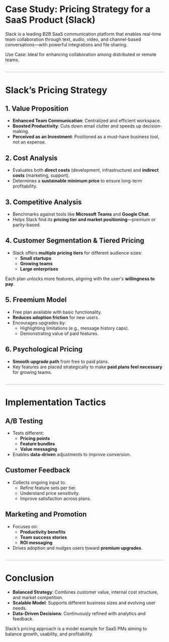 <style>
  hr.section-break {
    border: none;
    height: 3px;
    background: linear-gradient(to right, #4b6cb7, #182848);
    margin: 40px 0;
    border-radius: 2px;
  }

  hr.topic-divider {
    border: none;
    height: 1.5px;
    background-color: #888;
    margin: 30px 0;
    opacity: 0.6;
  }

  hr.soft-line {
    border: none;
    height: 1px;
    background-color: #ccc;
    margin: 20px 0;
    opacity: 0.5;
  }
</style>

# Case Study: Pricing Strategy for a SaaS Product (Slack)

Slack is a leading B2B SaaS communication platform that enables real-time team collaboration through text, audio, video, and channel-based conversations—with powerful integrations and file sharing.

Use Case: Ideal for enhancing collaboration among distributed or remote teams.

<hr class="topic-divider">

# Slack’s Pricing Strategy

## 1. Value Proposition
- **Enhanced Team Communication**: Centralized and efficient workspace.
- **Boosted Productivity**: Cuts down email clutter and speeds up decision-making.
- **Perceived as an Investment**: Positioned as a must-have business tool, not an expense.

## 2. Cost Analysis
- Evaluates both **direct costs** (development, infrastructure) and **indirect costs** (marketing, support).
- Determines a **sustainable minimum price** to ensure long-term profitability.

## 3. Competitive Analysis
- Benchmarks against tools like **Microsoft Teams** and **Google Chat**.
- Helps Slack find its **pricing tier and market positioning**—premium or parity-based.

## 4. Customer Segmentation & Tiered Pricing
- Slack offers **multiple pricing tiers** for different audience sizes:
  - **Small startups**
  - **Growing teams**
  - **Large enterprises**

Each plan unlocks more features, aligning with the user's **willingness to pay**.

## 5. Freemium Model
- Free plan available with basic functionality.
- **Reduces adoption friction** for new users.
- Encourages upgrades by:
  - Highlighting limitations (e.g., message history caps).
  - Demonstrating value of paid features.

## 6. Psychological Pricing
- **Smooth upgrade path** from free to paid plans.
- Key features are placed strategically to make **paid plans feel necessary** for growing teams.

<hr class="topic-divider">

# Implementation Tactics

## A/B Testing
- Tests different:
  - **Pricing points**
  - **Feature bundles**
  - **Value messaging**
- Enables **data-driven** adjustments to improve conversion.

## Customer Feedback
- Collects ongoing input to:
  - Refine feature sets per tier.
  - Understand price sensitivity.
  - Improve satisfaction across plans.

## Marketing and Promotion
- Focuses on:
  - **Productivity benefits**
  - **Team success stories**
  - **ROI messaging**
- Drives adoption and nudges users toward **premium upgrades**.

<hr class="topic-divider">

# Conclusion

- **Balanced Strategy**: Combines customer value, internal cost structure, and market competition.
- **Scalable Model**: Supports different business sizes and evolving user needs.
- **Data-Driven Decisions**: Continuously refined with analytics and feedback.

Slack’s pricing approach is a model example for SaaS PMs aiming to balance growth, usability, and profitability.
